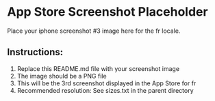 # App Store Screenshot Placeholder

Place your iphone screenshot #3 image here for the fr locale.

## Instructions:
1. Replace this README.md file with your screenshot image
2. The image should be a PNG file
3. This will be the 3rd screenshot displayed in the App Store for fr
4. Recommended resolution: See sizes.txt in the parent directory
